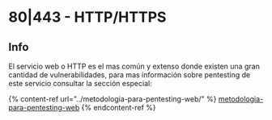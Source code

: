 # 80|443 - HTTP/HTTPS

## Info

El servicio web o HTTP es el mas común y extenso donde existen una gran cantidad de vulnerabilidades, para mas información sobre pentesting de este servicio consultar la sección especial:

{% content-ref url="../metodologia-para-pentesting-web/" %}
[metodologia-para-pentesting-web](../metodologia-para-pentesting-web/)
{% endcontent-ref %}
